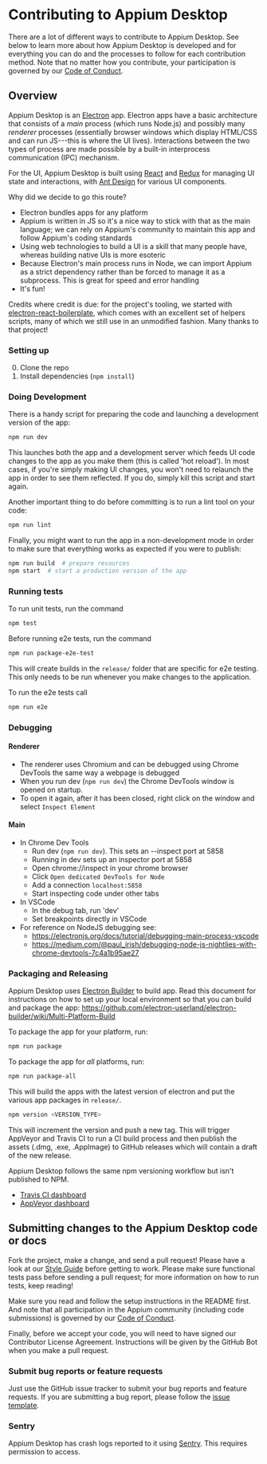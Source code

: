# Contributing to Appium Desktop

There are a lot of different ways to contribute to Appium Desktop. See below to
learn more about how Appium Desktop is developed and for everything you can do
and the processes to follow for each contribution method.  Note that no matter
how you contribute, your participation is governed by our [Code of
Conduct](CONDUCT.md).

## Overview

Appium Desktop is an [Electron](http://electron.atom.io) app. Electron apps
have a basic architecture that consists of a _main_ process (which runs
Node.js) and possibly many _renderer_ processes (essentially browser windows
which display HTML/CSS and can run JS---this is where the UI lives).
Interactions between the two types of process are made possible by a built-in
interprocess communication (IPC) mechanism.

For the UI, Appium Desktop is built using
[React](https://facebook.github.io/react/) and [Redux](http://redux.js.org) for
managing UI state and interactions, with [Ant
Design](https://ant.design/docs/react/introduce) for various UI components.

Why did we decide to go this route?

* Electron bundles apps for any platform
* Appium is written in JS so it's a nice way to stick with that as the main language; we can rely on Appium's community to maintain this app and follow Appium's coding standards
* Using web technologies to build a UI is a skill that many people have, whereas building native UIs is more esoteric
* Because Electron's main process runs in Node, we can import Appium as a strict dependency rather than be forced to manage it as a subprocess. This is great for speed and error handling
* It's fun!

Credits where credit is due: for the project's tooling, we started with
[electron-react-boilerplate](https://github.com/chentsulin/electron-react-boilerplate),
which comes with an excellent set of helpers scripts, many of which we still
use in an unmodified fashion. Many thanks to that project!

### Setting up

0. Clone the repo
0. Install dependencies (`npm install`)

### Doing Development

There is a handy script for preparing the code and launching a development version of the app:

```bash
npm run dev
```

This launches both the app and a development server which feeds UI code changes to the app as you make them (this is called 'hot reload'). In most cases, if you're simply making UI changes, you won't need to relaunch the app in order to see them reflected. If you do, simply kill this script and start again.

Another important thing to do before committing is to run a lint tool on your code:

```bash
npm run lint
```

Finally, you might want to run the app in a non-development mode in order to make sure that everything works as expected if you were to publish:

```bash
npm run build  # prepare resources
npm start  # start a production version of the app
```

### Running tests

To run unit tests, run the command

```bash
npm test
```

Before running e2e tests, run the command

```bash
npm run package-e2e-test
```

This will create builds in the `release/` folder that are specific for e2e testing. This only needs to be run whenever you make changes to the application.

To run the e2e tests call 

```bash
npm run e2e
```

### Debugging

#### Renderer
* The renderer uses Chromium and can be debugged using Chrome DevTools the same way a webpage is debugged
* When you run dev (`npm run dev`) the Chrome DevTools window is opened on startup. 
* To open it again, after it has been closed, right click on the window and select `Inspect Element` 

#### Main
* In Chrome Dev Tools
  * Run dev (`npm run dev`). This sets an --inspect port at 5858
  * Running in dev sets up an inspector port at 5858
  * Open chrome://inspect in your chrome browser
  * Click `Open dedicated DevTools for Node`
  * Add a connection `localhost:5858`
  * Start inspecting code under other tabs
* In VSCode
  * In the debug tab, run 'dev'
  * Set breakpoints directly in VSCode
* For reference on NodeJS debugging see:
  * https://electronjs.org/docs/tutorial/debugging-main-process-vscode
  * https://medium.com/@paul_irish/debugging-node-js-nightlies-with-chrome-devtools-7c4a1b95ae27


### Packaging and Releasing

Appium Desktop uses [Electron Builder](https://github.com/electron-userland/electron-builder/) to build app. Read this document for instructions on how to set up your local environment so that you can build and package the app: https://github.com/electron-userland/electron-builder/wiki/Multi-Platform-Build

To package the app for your platform, run:

```bash
npm run package
```

To package the app for _all_ platforms, run:

```bash
npm run package-all
```

This will build the apps with the latest version of electron and put the various app packages in `release/`.

```bash
npm version <VERSION_TYPE>
```

This will increment the version and push a new tag. This will trigger AppVeyor and Travis CI to run a CI
build process and then publish the assets (.dmg, .exe, .AppImage) to GitHub releases which will contain a
draft of the new release.

Appium Desktop follows the same npm versioning workflow but isn't published to NPM.

* [Travis CI dashboard](https://travis-ci.org/appium/appium-desktop/)
* [AppVeyor dashboard](https://ci.appveyor.com/project/appium/appium-desktop)

## Submitting changes to the Appium Desktop code or docs

Fork the project, make a change, and send a pull request! Please have a look at
our [Style Guide](https://github.com/appium/appium/blob/master/docs/en/contributing-to-appium/style-guide.md) before
getting to work.  Please make sure functional tests pass before
sending a pull request; for more information on how to run tests, keep reading!

Make sure you read and follow the setup instructions in the README first. And note
that all participation in the Appium community (including code submissions) is
governed by our [Code of Conduct](CONDUCT.md).

Finally, before we accept your code, you will need to have signed our Contributor License Agreement.
Instructions will be given by the GitHub Bot when you make a pull request.

### Submit bug reports or feature requests

Just use the GitHub issue tracker to submit your bug reports and feature
requests. If you are submitting a bug report, please follow the [issue template](https://github.com/appium/appium-desktop/issues/new).

### Sentry

Appium Desktop has crash logs reported to it using [Sentry](https://sentry.io/appium/appiumdesktop/). This requires permission to access.
